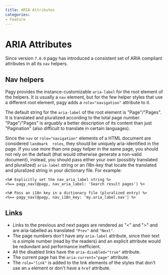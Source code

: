 ```yaml
---
title: ARIA Attributes
categories: 
- Feature
---
```


# ARIA Attributes

Since version `7.0.0` pagy has introduced a consistent set of ARIA compliant attributes in all its `nav` helpers.

## Nav helpers

Pagy provides the instance-customizable `aria-label` for the root element of the helpers. It is usually a `nav` element, but for the few helper styles that use a different root element, pagy adds a `role="navigation"` attribute to it. 

The default string for the `aria-label` of the root element is "Page"/"Pages". It is translated and pluralized according to the total page number. "Page"/"Pages" is arguably a better description of its content than just "Pagination" (also difficult to translate in certain languages).

Since the `nav` or `role="navigation"` elements of a HTML document are considered `landmark  roles`, they should be uniquely aria-identified in the page. If you use more than one pagy helper in the same page, you should not rely on the default (that would otherwise generate a non-valid document), instead, you should pass either your own (possibly translated and pluralized) `aria-label` string or an i18n-key that locate the translated and pluralized string in your dictionary file. For example:

```erb
<%# Explicitly set the nav_aria_label string %> 
<%== pagy_nav(@pagy, nav_aria_label: 'Search result pages') %>

<%# Pass an i18n key in a dictionary file (pluralized entry) %>
<%== pagy_nav(@pagy, nav_i18n_key: 'my.aria_label.nav') %>
```

## Links

- Links to the previous and next pages are rendered as "&lt;" and "&gt;" and are aria-labelled as translated `"Prev"` and `"Next"`.
- The page numbers don't have any `aria-label` attribute, since their text is a simple number (read by the readers) and an explicit attribute would be redundant and performance inefficient.
- All the disabled links have the `aria-disabled="true"` attribute.
- The current page has the `aria-current="page"` attribute.
- The `role="link"` is added to the link elements of the styles that don't use an `a` element or don't have a `href` attribute.
